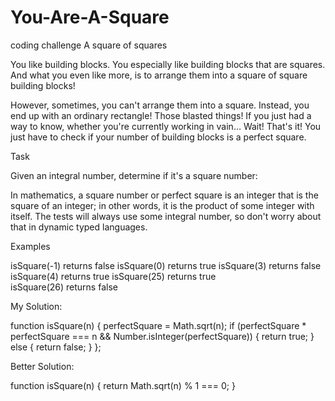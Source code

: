 # You-Are-A-Square
coding challenge
A square of squares

You like building blocks. You especially like building blocks that are squares. And what you even like more, is to arrange them into a square of square building blocks!

However, sometimes, you can't arrange them into a square. Instead, you end up with an ordinary rectangle! Those blasted things! If you just had a way to know, whether you're currently working in vain… Wait! That's it! You just have to check if your number of building blocks is a perfect square.

Task

Given an integral number, determine if it's a square number:

In mathematics, a square number or perfect square is an integer that is the square of an integer; in other words, it is the product of some integer with itself.
The tests will always use some integral number, so don't worry about that in dynamic typed languages.

Examples

isSquare(-1) returns  false
isSquare(0) returns   true
isSquare(3) returns   false
isSquare(4) returns   true
isSquare(25) returns  true  
isSquare(26) returns  false

My Solution:

function isSquare(n) {
	perfectSquare = Math.sqrt(n);
	if (perfectSquare * perfectSquare === n && Number.isInteger(perfectSquare)) {
		return true;
	} else {
		return false;
	}
};

Better Solution:

function isSquare(n) {
   return Math.sqrt(n) % 1 === 0;
 }
